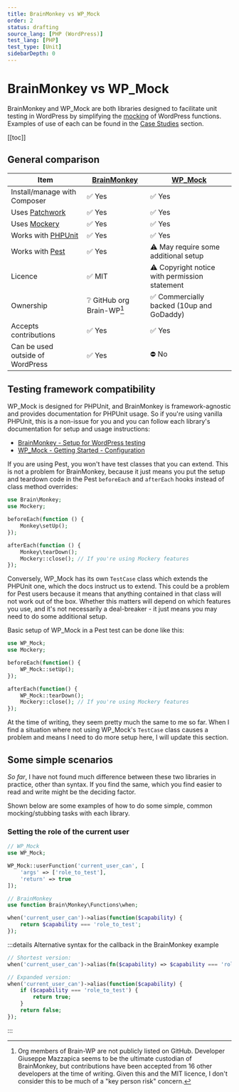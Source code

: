 ```yaml
---
title: BrainMonkey vs WP_Mock
order: 2
status: drafting
source_lang: [PHP (WordPress)]
test_lang: [PHP]
test_type: [Unit]
sidebarDepth: 0
---
```


# BrainMonkey vs WP_Mock

BrainMonkey and WP_Mock are both libraries designed to facilitate unit testing in WordPress by simplifying the [mocking](../concepts/mocking.md) of WordPress functions. Examples of use of each can be found in the [Case Studies](../case-studies/overview.md) section.

[[toc]]

## General comparison

| Item                                                      | [BrainMonkey](https://github.com/Brain-WP/BrainMonkey) | [WP_Mock](https://github.com/10up/wp_mock)                |
|-----------------------------------------------------------|--------------------------------------------------------|-----------------------------------------------------------|
| Install/manage with Composer                              | :white_check_mark: Yes                                 | :white_check_mark: Yes                                    |
| Uses [Patchwork](https://github.com/antecedent/patchwork) | :white_check_mark: Yes                                 | :white_check_mark: Yes                                    |
| Uses [Mockery](http://docs.mockery.io/en/stable/)         | :white_check_mark: Yes                                 | :white_check_mark: Yes                                    |
| Works with [PHPUnit](https://phpunit.de/)                 | :white_check_mark: Yes                                 | :white_check_mark: Yes                                    |
| Works with [Pest](https://pestphp.com/)                   | :white_check_mark: Yes                                 | :warning: May require some additional setup               |
| Licence                                                   | :white_check_mark: MIT                                 | :warning: Copyright notice with permission statement      |
| Ownership                                                 | :grey_question: GitHub org Brain-WP[^1]                | :white_check_mark: Commercially backed (10up and GoDaddy) |
| Accepts contributions                                     | :white_check_mark: Yes                                 | :white_check_mark: Yes                                    |
| Can be used outside of WordPress                          | :white_check_mark: Yes                                 | :no_entry: No                                             |

[^1]: Org members of Brain-WP are not publicly listed on GitHub. Developer Giuseppe Mazzapica seems to be the ultimate custodian of BrainMonkey, but contributions have been accepted from 16 other developers at the time of writing. Given this and the MIT licence, I don't consider this to be much of a "key person risk" concern.

## Testing framework compatibility

WP_Mock is designed for PHPUnit, and BrainMonkey is framework-agnostic and provides documentation for PHPUnit usage. So if you're using vanilla PHPUnit, this is a non-issue for you and you can follow each library's documentation for setup and usage instructions:
- [BrainMonkey - Setup for WordPress testing](https://giuseppe-mazzapica.gitbook.io/brain-monkey/wordpress-specific-tools/wordpress-setup)
- [WP_Mock - Getting Started - Configuration](https://wp-mock.gitbook.io/documentation/getting-started/configuration)

If you are using Pest, you won't have test classes that you can extend. This is not a problem for BrainMonkey, because it just means you put the setup and teardown code in the Pest `beforeEach` and `afterEach` hooks instead of class method overrides: 

```php
use Brain\Monkey;
use Mockery;

beforeEach(function () {
    Monkey\setUp();
});

afterEach(function () {
    Monkey\tearDown();
    Mockery::close(); // If you're using Mockery features
});
```

Conversely, WP_Mock has its own `TestCase` class which extends the PHPUnit one, which the docs instruct us to extend. This could be a problem for Pest users because it means that anything contained in that class will not work out of the box. Whether this matters will depend on which features you use, and it's not necessarily a deal-breaker - it just means you may need to do some additional setup. 

Basic setup of WP_Mock in a Pest test can be done like this:

```php
use WP_Mock;
use Mockery;

beforeEach(function() {
    WP_Mock::setUp();
});

afterEach(function() {
    WP_Mock::tearDown();
    Mockery::close(); // If you're using Mockery features
});
```

At the time of writing, they seem pretty much the same to me so far. When I find a situation where not using WP_Mock's `TestCase` class causes a problem and means I need to do more setup here, I will update this section.

## Some simple scenarios

_So far_, I have not found much difference between these two libraries in practice, other than syntax. If you find the same, which you find easier to read and write might be the deciding factor.

Shown below are some examples of how to do some simple, common mocking/stubbing tasks with each library.

### Setting the role of the current user

```php
// WP_Mock
use WP_Mock;

WP_Mock::userFunction('current_user_can', [
    'args' => ['role_to_test'],
    'return' => true
]);
```

```php
// BrainMonkey
use function Brain\Monkey\Functions\when;

when('current_user_can')->alias(function($capability) {
    return $capability === 'role_to_test';
});
```

:::details Alternative syntax for the callback in the BrainMonkey example
```php
// Shortest version:
when('current_user_can')->alias(fn($capability) => $capability === 'role_to_test');

// Expanded version:
when('current_user_can')->alias(function($capability) {
    if ($capability === 'role_to_test') {
        return true;
    }
    return false;
});
```
:::